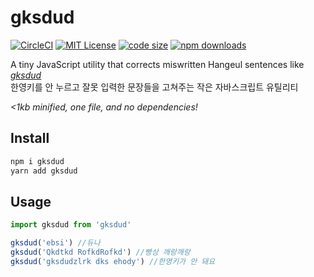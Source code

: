 # gksdud

[![CircleCI](https://img.shields.io/circleci/project/github/ChalkPE/gksdud.svg?style=flat-square)](https://circleci.com/gh/ChalkPE/gksdud)  [![MIT License](https://img.shields.io/github/license/ChalkPE/gksdud.svg?style=flat-square)](LICENSE) [![code size](https://img.shields.io/bundlephobia/min/gksdud.svg?style=flat-square)](https://bundlephobia.com/result?p=gksdud) [![npm downloads](https://img.shields.io/npm/dt/gksdud.svg?style=flat-square)](https://www.npmjs.com/package/gksdud)

A tiny JavaScript utility that corrects miswritten Hangeul sentences like [*gksdud*](https://en.wikipedia.org/wiki/Language_input_keys#Han/Yeong_(%ED%95%9C/%EC%98%81))  
한영키를 안 누르고 잘못 입력한 문장들을 고쳐주는 작은 자바스크립트 유틸리티

*<1kb minified, one file, and no dependencies!*

## Install

```bash
npm i gksdud
yarn add gksdud
```

## Usage

```js
import gksdud from 'gksdud'

gksdud('ebsi') //듀나
gksdud('Qkdtkd RofkdRofkd') //빵상 깨랑깨랑
gksdud('gksdudzlrk dks ehody') //한영키가 안 돼요
```
